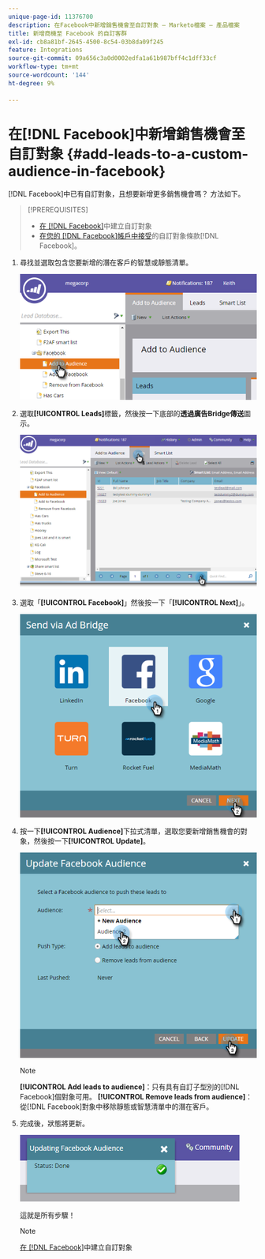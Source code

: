 ```yaml
---
unique-page-id: 11376700
description: 在Facebook中新增銷售機會至自訂對象 — Marketo檔案 — 產品檔案
title: 新增商機至 Facebook 的自訂客群
exl-id: cb8a81bf-2645-4500-8c54-03b8da09f245
feature: Integrations
source-git-commit: 09a656c3a0d0002edfa1a61b987bff4c1dff33cf
workflow-type: tm+mt
source-wordcount: '144'
ht-degree: 9%

---
```


# 在[!DNL Facebook]中新增銷售機會至自訂對象 {#add-leads-to-a-custom-audience-in-facebook}

[!DNL Facebook]中已有自訂對象，且想要新增更多銷售機會嗎？ 方法如下。

>[!PREREQUISITES]
>
>* [在 [!DNL Facebook]](/help/marketo/product-docs/demand-generation/facebook/create-a-custom-audience-in-facebook.md)中建立自訂對象
>* [在您的 [!DNL Facebook]帳戶中接受](https://www.facebook.com/ads/manage/customaudiences/tos.php)的自訂對象條款[!DNL Facebook]。
>

1. 尋找並選取包含您要新增的潛在客戶的智慧或靜態清單。

   ![](assets/one.png)

1. 選取&#x200B;**[!UICONTROL Leads]**&#x200B;標籤，然後按一下底部的&#x200B;**透過廣告Bridge傳送**&#x200B;圖示。

   ![](assets/two-1.png)

1. 選取「**[!UICONTROL Facebook]**」然後按一下「**[!UICONTROL Next]**」。

   ![](assets/three.png)

1. 按一下&#x200B;**[!UICONTROL Audience]**&#x200B;下拉式清單，選取您要新增銷售機會的對象，然後按一下&#x200B;**[!UICONTROL Update]**。

   ![](assets/4.png)

   >[!NOTE]
   >
   >**[!UICONTROL Add leads to audience]**：只有具有自訂子型別的[!DNL Facebook]個對象可用。
   >**[!UICONTROL Remove leads from audience]**：從[!DNL Facebook]對象中移除靜態或智慧清單中的潛在客戶。

1. 完成後，狀態將更新。

   ![](assets/five-1.png)

   這就是所有步驟！

   >[!NOTE]
   >
   >[在 [!DNL Facebook]](/help/marketo/product-docs/demand-generation/facebook/create-a-custom-audience-in-facebook.md)中建立自訂對象
